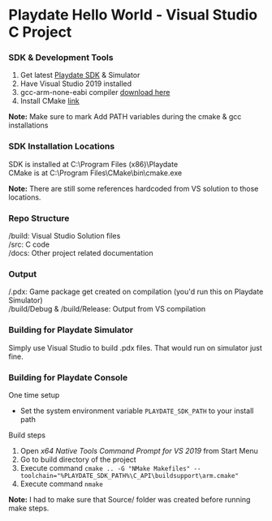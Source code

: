 # Playdate Hello World - Visual Studio C Project

### SDK & Development Tools
1. Get latest [Playdate SDK](https://play.date/dev/) & Simulator
2. Have Visual Studio 2019 installed
3. gcc-arm-none-eabi compiler [download here](https://developer.arm.com/tools-and-software/open-source-software/developer-tools/gnu-toolchain/gnu-rm/downloads)
4. Install CMake [link](https://cmake.org/download/)  
<!-- -->
**Note:** Make sure to mark Add PATH variables during the cmake & gcc installations

### SDK Installation Locations
SDK is installed at C:\Program Files (x86)\Playdate\
CMake is at C:\Program Files\CMake\bin\cmake.exe
<!-- -->
**Note:** There are still some references hardcoded from VS solution to those locations.

### Repo Structure
/build: Visual Studio Solution files\
/src: C code\
/docs: Other project related documentation

### Output
/.pdx: Game package get created on compilation (you'd run this on Playdate Simulator)\
/build/Debug & /build/Release: Output from VS compilation

### Building for Playdate Simulator
Simply use Visual Studio to build .pdx files. That would run on simulator just fine.

### Building for Playdate Console
One time setup 
* Set the system environment variable `PLAYDATE_SDK_PATH` to your install path
<!-- -->
Build steps
1. Open *x64 Native Tools Command Prompt for VS 2019* from Start Menu
2. Go to build directory of the project
3. Execute command `cmake .. -G "NMake Makefiles" --toolchain="%PLAYDATE_SDK_PATH%\C_API\buildsupport\arm.cmake"` 
4. Execute command `nmake`
<!-- -->
**Note:** I had to make sure that Source/ folder was created before running make steps.